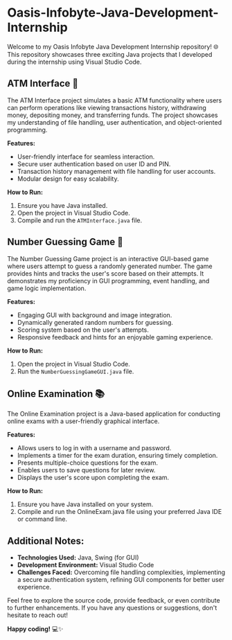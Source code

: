 # Oasis-Infobyte-Java-Development-Internship

Welcome to my Oasis Infobyte Java Development Internship repository! 🌐 This repository showcases three exciting Java projects that I developed during the internship using Visual Studio Code.

## ATM Interface 🏧

The ATM Interface project simulates a basic ATM functionality where users can perform operations like viewing transactions history, withdrawing money, depositing money, and transferring funds. The project showcases my understanding of file handling, user authentication, and object-oriented programming.

**Features:**
- User-friendly interface for seamless interaction.
- Secure user authentication based on user ID and PIN.
- Transaction history management with file handling for user accounts.
- Modular design for easy scalability.

**How to Run:**
1. Ensure you have Java installed.
2. Open the project in Visual Studio Code.
3. Compile and run the `ATMInterface.java` file.

## Number Guessing Game 🎲

The Number Guessing Game project is an interactive GUI-based game where users attempt to guess a randomly generated number. The game provides hints and tracks the user's score based on their attempts. It demonstrates my proficiency in GUI programming, event handling, and game logic implementation.

**Features:**
- Engaging GUI with background and image integration.
- Dynamically generated random numbers for guessing.
- Scoring system based on the user's attempts.
- Responsive feedback and hints for an enjoyable gaming experience.

**How to Run:**
1. Open the project in Visual Studio Code.
2. Run the `NumberGuessingGameGUI.java` file.

## Online Examination 📚

The Online Examination project is a Java-based application for conducting online exams with a user-friendly graphical interface.

**Features:**
- Allows users to log in with a username and password.
- Implements a timer for the exam duration, ensuring timely completion.
- Presents multiple-choice questions for the exam.
- Enables users to save questions for later review.
- Displays the user's score upon completing the exam.

**How to Run:**
1. Ensure you have Java installed on your system.
2. Compile and run the OnlineExam.java file using your preferred Java IDE or command line.

## Additional Notes:

- **Technologies Used:** Java, Swing (for GUI)
- **Development Environment:** Visual Studio Code
- **Challenges Faced:** Overcoming file handling complexities, implementing a secure authentication system, refining GUI components for better user experience.

Feel free to explore the source code, provide feedback, or even contribute to further enhancements. If you have any questions or suggestions, don't hesitate to reach out!

**Happy coding!** 💻✨
